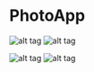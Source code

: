 # PhotoApp
![alt tag](https://pp.vk.me/c604428/v604428490/1ffdb/xtrZv08o2jE.jpg) ![alt tag](https://pp.vk.me/c604428/v604428490/1ffe3/zQuzYdUyumc.jpg) 

![alt tag](https://pp.vk.me/c604428/v604428490/1ffeb/VzwBMzahqmM.jpg)
![alt tag](https://pp.vk.me/c604428/v604428490/1fffc/fK3i3zAmD-c.jpg)

